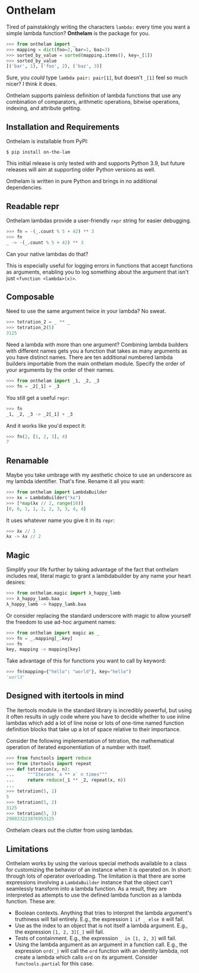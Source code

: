 # Onthelam

Tired of painstakingly writing the characters `lambda:` every time you want a
simple lambda function? **Onthelam** is the package for you.

```python
>>> from onthelam import _
>>> mapping = dict(foo=2, bar=1, baz=3)
>>> sorted_by_value = sorted(mapping.items(), key=_[1])
>>> sorted_by_value
[('bar', 1), ('foo', 2), ('baz', 3)]
```

Sure, you _could_ type `lambda pair: pair[1]`, but doesn't `_[1]` feel so much
nicer? I think it does.

Onthelam supports painless definition of lambda functions that use any
combination of comparators, arithmetic operations, bitwise operations,
indexing, and attribute getting.

## Installation and Requirements

Onthelam is installable from PyPI:

```shell
$ pip install on-the-lam
```

This initial release is only tested with and supports Python 3.9, but future
releases will aim at supporting older Python versions as well.

Onthelam is written in pure Python and brings in no additional dependencies.

## Readable repr

Onthelam lambdas provide a user-friendly `repr` string for easier debugging.

```python
>>> fn = -(_.count % 5 + 42) ** 3
>>> fn
_ -> -(_.count % 5 + 42) ** 3
```

Can your native lambdas do that?

This is especially useful for logging errors in functions that accept functions
as arguments, enabling you to log something about the argument that isn't just
`<function <lambda>(x)>`.

## Composable

Need to use the same argument twice in your lambda? No sweat.

```python
>>> tetration_2 = _ ** _
>>> tetration_2(5)
3125
```

Need a lambda with more than one argument? Combining lambda builders with
different names gets you a function that takes as many arguments as you have
distinct names. There are ten additional numbered lambda builders importable
from the main onthelam module. Specify the order of your arguments by the order
of their names.

```python
>>> from onthelam import _1, _2, _3
>>> fn = _2[_1] + _3
```

You still get a useful `repr`:

```python
>>> fn
_1, _2, _3 -> _2[_1] + _3
```

And it works like you'd expect it:

```python
>>> fn(2, [1, 2, 3], 4)
7
```

## Renamable

Maybe you take umbrage with my aesthetic choice to use an underscore as my
lambda identifier. That's fine. Rename it all you want:

```python
>>> from onthelam import LambdaBuilder
>>> λx = LambdaBuilder("λx")
>>> [*map(λx // 2, range(10)]
[0, 0, 1, 1, 2, 2, 3, 3, 4, 4]
```

It uses whatever name you give it in its `repr`:

```python
>>> λx // 2
λx -> λx // 2
```

## Magic

Simplify your life further by taking advantage of the fact that onthelam
includes real, literal magic to grant a lambdabuilder by any name your heart
desires:

```python
>>> from onthelam.magic import λ_happy_lamb
>>> λ_happy_lamb.baa
λ_happy_lamb -> happy_lamb.baa
```

Or consider replacing the standard underscore with magic to allow yourself the
freedom to use ad-hoc argument names:

```python
>>> from onthelam import magic as _
>>> fn = _.mapping[_.key]
>>> fn
key, mapping -> mapping[key]
```

Take advantage of this for functions you want to call by keyword:

```python
>>> fn(mapping={"hello": "world"}, key="hello")
'world'
```

## Designed with itertools in mind

The itertools module in the standard library is incredibly powerful, but using
it often results in ugly code where you have to decide whether to use inline
lambdas which add a lot of line noise or lots of one-time named function
definition blocks that take up a lot of space relative to their importance.

Consider the following implementation of tetration, the mathematical operation
of iterated exponentiation of a number with itself.

```python
>>> from functools import reduce
>>> from itertools import repeat
>>> def tetration(x, n):
...     """Iterate `x ** x` n times"""
...     return reduce(_1 ** _2, repeat(x, n))
...
>>> tetration(5, 1)
5
>>> tetration(5, 2)
3125
>>> tetration(5, 3)
298023223876953125
```

Onthelam clears out the clutter from using lambdas.

## Limitations

Onthelam works by using the various special methods available to a class for
customizing the behavior of an instance when it is operated on. In short:
through lots of operator overloading. The limitation is that there are some
expressions involving a `LambdaBuilder` instance that the object can't
seamlessly transform into a lambda function. As a result, they are interpreted
as attempts to use the defined lambda function as a lambda function. These are:

* Boolean contexts. Anything that tries to interpret the lambda argument's
  truthiness will fail entirely. E.g., the expression `1 if _ else 0` will fail.
* Use as the index to an object that is not itself a lambda argument. E.g., the
  expression `[1, 2, 3][_]` will fail.
* Tests of containment. E.g., the expression `_ in [1, 2, 3]` will fail.
* Using the lambda argument as an argument in a function call. E.g., the
  expression `ord(_)` will call the `ord` function with an identity lambda, not
  create a lambda which calls `ord` on its argument. Consider
  `functools.partial` for this case.
